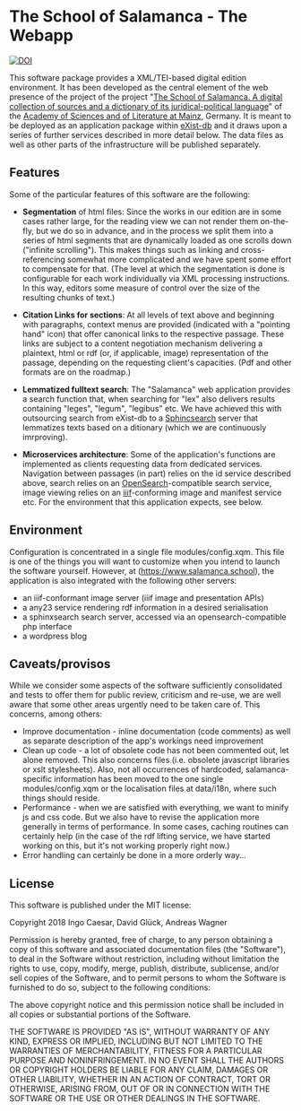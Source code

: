 # The School of Salamanca - The Webapp

[![DOI](https://zenodo.org/badge/123405280.svg)](https://zenodo.org/badge/123405280.svg)

This software package provides a XML/TEI-based digital edition environment. It has been developed as the central element of the web presence of the project of the project "[The School of Salamanca. A digital collection of sources and a dictionary of its juridical-political language](https://www.salamanca.school)" of the [Academy of Sciences and of Literature at Mainz](https://www.adwmainz.de/), Germany. It is meant to be deployed as an application package within [eXist-db](https://exist-db.org/) and it draws upon a series of further services described in more detail below. The data files as well as other parts of the infrastructure will be published separately.


## Features

Some of the particular features of this software are the following:

* **Segmentation** of html files: Since the works in our edition are in some cases rather large, for the reading view we can not render them on-the-fly, but we do so in advance, and in the process we split them into a series of html segments that are dynamically loaded as one scrolls down ("infinite scrolling"). This makes things such as linking and cross-referencing somewhat more complicated and we have spent some effort to compensate for that. (The level at which the segmentation is done is configurable for each work individually via XML processing instructions. In this way, editors some measure of control over the size of the resulting chunks of text.)

* **Citation Links for sections**: At all levels of text above and beginning with paragraphs, context menus are provided (indicated with a "pointing hand" icon) that offer canonical links to the respective passage. These links are subject to a content negotiation mechanism delivering a plaintext, html or rdf (or, if applicable, image) representation of the passage, depending on the requesting client's capacities. (Pdf and other formats are on the roadmap.)

* **Lemmatized fulltext search**: The "Salamanca" web application provides a search function that, when searching for "lex" also delivers results containing "leges", "legum", "legibus" etc. We have achieved this with outsourcing search from eXist-db to a [Sphincsearch](http://sphinxsearch.com/) server that lemmatizes texts based on a ditionary (which we are continuously imrproving).

* **Microservices architecture**: Some of the application's functions are implemented as clients requesting data from dedicated services. Navigation between passages (in part) relies on the id service described above, search relies on an [OpenSearch](http://www.opensearch.org/)-compatible search service, image viewing relies on an [iiif](http://iiif.io/)-conforming image and manifest service etc. For the environment that this application expects, see below.


## Environment

Configuration is concentrated in a single file modules/config.xqm. This file is one of the things you will want to customize when you intend to launch the software yourself. However, at (https://www.salamanca.school), the application is also integrated with the following other servers:

* an iiif-conformant image server (iiif image and presentation APIs)
* a any23 service rendering rdf information in a desired serialisation
* a sphinxsearch search server, accessed via an opensearch-compatible php interface
* a wordpress blog


## Caveats/provisos

While we consider some aspects of the software sufficiently consolidated and tests to offer them for public review, criticism and re-use, we are well aware that some other areas urgently need to be taken care of. This concerns, among others:

* Improve documentation - inline documentation (code comments) as well as separate description of the app's workings need improvement
* Clean up code - a lot of obsolete code has not been commented out, let alone removed. This also concerns files (i.e. obsolete javascript libraries or xslt stylesheets). Also, not all occurrences of hardcoded, salamanca-specific information has been moved to the one single modules/config.xqm or the localisation files at data/i18n, where such things should reside.
* Performance - when we are satisfied with everything, we want to minify js and css code. But we also have to revise the application more generally in terms of performance. In some cases, caching routines can certainly help (in the case of the rdf lifting service, we have started working on this, but it's not working properly right now.)
* Error handling can certainly be done in a more orderly way...


## License

This software is published under the MIT license:

Copyright 2018 Ingo Caesar, David Glück, Andreas Wagner

Permission is hereby granted, free of charge, to any person obtaining a copy of this software and associated documentation files (the "Software"), to deal in the Software without restriction, including without limitation the rights to use, copy, modify, merge, publish, distribute, sublicense, and/or sell copies of the Software, and to permit persons to whom the Software is furnished to do so, subject to the following conditions:

The above copyright notice and this permission notice shall be included in all copies or substantial portions of the Software.

THE SOFTWARE IS PROVIDED "AS IS", WITHOUT WARRANTY OF ANY KIND, EXPRESS OR IMPLIED, INCLUDING BUT NOT LIMITED TO THE WARRANTIES OF MERCHANTABILITY, FITNESS FOR A PARTICULAR PURPOSE AND NONINFRINGEMENT. IN NO EVENT SHALL THE AUTHORS OR COPYRIGHT HOLDERS BE LIABLE FOR ANY CLAIM, DAMAGES OR OTHER LIABILITY, WHETHER IN AN ACTION OF CONTRACT, TORT OR OTHERWISE, ARISING FROM, OUT OF OR IN CONNECTION WITH THE SOFTWARE OR THE USE OR OTHER DEALINGS IN THE SOFTWARE.
